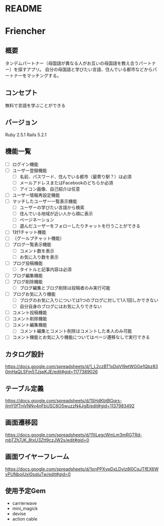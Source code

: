 # README

# Friencher

## 概要
タンデムパートナー（母国語が異なる人がお互いの母国語を教え合うパートナー）を探すアプリ。
自分の母国語と学びたい言語、住んでいる都市などからパートナーをマッチングする。

## コンセプト
無料で言語を学ぶことができる

## バージョン
Ruby 2.5.1
Rails 5.2.1

## 機能一覧
* [ ] ログイン機能
* [ ] ユーザー登録機能
  - [ ] 名前、パスワード、住んでいる都市（最寄り駅？）は必須
  - [ ] メールアドレスまたはFacebookのどちらか必須
  - [ ] アイコン画像、自己紹介は任意
* [ ] ユーザー情報再設定機能
* [ ] マッチしたユーザー一覧表示機能
  - [ ] ユーザーの学びたい言語から検索
  - [ ] 住んでいる地域が近い人から順に表示
  - [ ] ページネーション
  - [ ] 選んだユーザーをフォローしたりチャットを行うことができる
* [ ] 1対1チャット機能
* [ ] （グールプチャット機能）
* [ ] ブログ一覧表示機能
  - [ ] コメント数を表示
  - [ ] お気に入り数を表示
* [ ] ブログ投稿機能
  - [ ] タイトルと記事内容は必須
* [ ] ブログ編集機能
* [ ] ブログ削除機能
  - [ ] ブログ編集とブログ削除は投稿者のみ実行可能
* [ ] ブログお気に入り機能
  - [ ] ブログのお気に入りについては1つのブログに対して1人1回しかできない
  - [ ] 自分自身のブログにはお気に入りできない
* [ ] コメント投稿機能
* [ ] コメント削除機能
* [ ] コメント編集機能
  - [ ] コメント編集とコメント削除はコメントした本人のみ可能
* [ ] コメント機能とお気に入り機能についてはページ遷移なしで実行できる

## カタログ設計
https://docs.google.com/spreadsheets/d/1_L2czBT1xDqVI9etWGGe1Qbz830mHaQLSFm5TJspKJE/edit#gid=1177389026

## テーブル定義
https://docs.google.com/spreadsheets/d/1SHdKbtBGqrs-jlmY0fTmVNNv4nFbUSC6O5wuzzN4Jg8/edit#gid=1137983492

## 画面遷移図
https://docs.google.com/spreadsheets/d/11IiLegcWmLm3mRGTRd-mbTZh7JK_8txU3Ztt9czJW2s/edit#gid=0

## 画面ワイヤーフレーム
https://docs.google.com/spreadsheets/d/1onPPXypDxLDvlz8l0CqJTfEX6WvPUNboiUxI0sqluTw/edit#gid=0

## 使用予定Gem
* carrierwave
* mini_magick
* devise
* action cable
